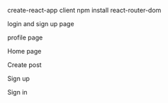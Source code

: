 <!-- # 14 Client side -->
create-react-app client
npm install react-router-dom

<!-- # 15 -->
login and sign up page

<!-- # 16 -->
profile page

<!-- # 17 -->
Home page

<!-- # 18 -->
Create post

<!-- # 19 Signup -->
Sign up

<!-- # 20 -->
Sign in
